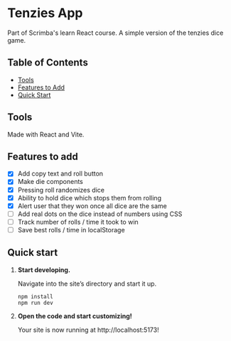 # Tenzies App

Part of Scrimba's learn React course. A simple version of the tenzies dice game.

## Table of Contents

- [Tools](#tools)
- [Features to Add](#features-to-add)
- [Quick Start](#quick-start)

## Tools

Made with React and Vite.

## Features to add

- [x] Add copy text and roll button
- [x] Make die components
- [x] Pressing roll randomizes dice
- [x] Ability to hold dice which stops them from rolling
- [x] Alert user that they won once all dice are the same
- [ ] Add real dots on the dice instead of numbers using CSS
- [ ] Track number of rolls / time it took to win
- [ ] Save best rolls / time in localStorage

## Quick start

1.  **Start developing.**

    Navigate into the site’s directory and start it up.

    ```shell
    npm install
    npm run dev
    ```

2.  **Open the code and start customizing!**

    Your site is now running at http://localhost:5173!

